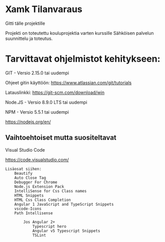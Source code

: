 # Xamk Tilanvaraus
Gitti tälle projektille

Projekti on toteutettu kouluprojektia varten kurssille Sähköisen palvelun suunnittelu ja toteutus.

# Tarvittavat ohjelmistot kehitykseen:

GIT - Versio 2.15.0 tai uudempi

Ohjeet gitin käyttöön: https://www.atlassian.com/git/tutorials

Latauslinkki: https://git-scm.com/download/win

Node.JS - Versio 8.9.0 LTS tai uudempi

NPM - Versio 5.5.1 tai uudempi

https://nodejs.org/en/

## Vaihtoehtoiset mutta suositeltavat

Visual Studio Code
    
https://code.visualstudio.com/

    Lisäosat siihen:
        Beautify
        Auto Close Tag
        Debugger For Chrome
        Node.js Extension Pack
        IntelliSense for Css Class names
        HTML Snippets
        HTML Css Class Completion
        Angular 1 JavaScript and TypeScript Snippets
        vscode-Icons
        Path Intellisense

            Jos Angular 2+
                Typescript hero
                Angular v5 Typescript Snippets
                TSLint